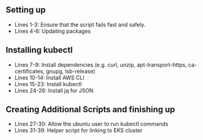 ## Setting up
- Lines 1-3: Ensure that the script fails fast and safely.
- Lines 4-6: Updating packages
## Installing kubectl
- Lines 7-9: Install dependencies (e.g. curl, unzip, apt-transport-https, ca-certificates, gnupg, lsb-release)
- Lines 10-14: Install AWS CLI
- Lines 15-23: Install kubectl
- Lines 24-26: Install jq for JSON
## Creating Additional Scripts and finishing up
- Lines 27-30: Allow the ubuntu user to run kubectl commands
- Lines 31-39: Helper script for linking to EKS cluster
